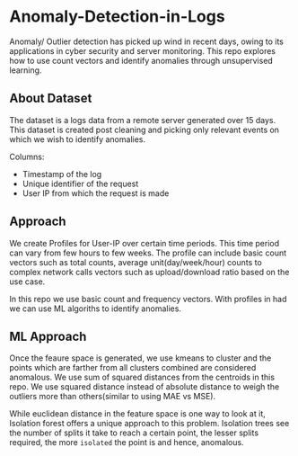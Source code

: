# Anomaly-Detection-in-Logs

Anomaly/ Outlier detection has picked up wind in recent days, owing to its applications in cyber security and server monitoring. This repo explores how to use count vectors and identify anomalies through unsupervised learning.

## About Dataset
The dataset is a logs data from a remote server generated over 15 days. This dataset is created post cleaning and picking only relevant events on which we wish to identify anomalies. 

Columns: 
  - Timestamp of the log
  - Unique identifier of the request
  - User IP from which the request is made
  
## Approach
We create Profiles for User-IP over certain time periods. This time period can vary from few hours to few weeks. The profile can include basic count vectors such as total counts, average unit(day/week/hour) counts to complex network calls vectors such as upload/download ratio based on the use case. 

In this repo we use basic count and frequency vectors. With profiles in had we can use ML algoriths to identify anomalies.

## ML Approach
Once the feaure space is generated, we use kmeans to cluster and the points which are farther from all clusters combined are considered anomalous. We use sum of squared distances from the centroids in this repo. We use squared distance instead of absolute distance to weigh the outliers more than others(similar to using MAE vs MSE).

While euclidean distance in the feature space is one way to look at it, Isolation forest offers a unique approach to this problem. Isolation trees see the number of splits it take to reach a certain point, the lesser splits required, the more `isolated` the point is and hence, anomalous.
